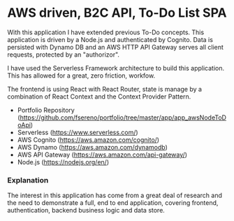# AWS driven, B2C API, To-Do List SPA

With this application I have extended previous To-Do concepts. This application is driven by a Node.js and authenticated by Cognito. Data is persisted with Dynamo DB and an AWS HTTP API Gateway serves all client requests, protected by an "authorizor".

I have used the Serverless Framework architecture to build this application. This has allowed for a great, zero friction, workfow.

The frontend is using React with React Router, state is manage by a combination of React Context and the Context Provider Pattern.

- Portfolio Repository (https://github.com/fsereno/portfolio/tree/master/app/app_awsNodeToDoApi)
- Serverless (https://www.serverless.com/)
- AWS Cognito (https://aws.amazon.com/cognito/)
- AWS Dynamo (https://aws.amazon.com/dynamodb)
- AWS API Gateway (https://aws.amazon.com/api-gateway/)
- Node.js (https://nodejs.org/en/)

### Explanation ###

The interest in this application has come from a great deal of research and the need to demonstrate a full, end to end application, covering frontend, authentication, backend business logic and data store.